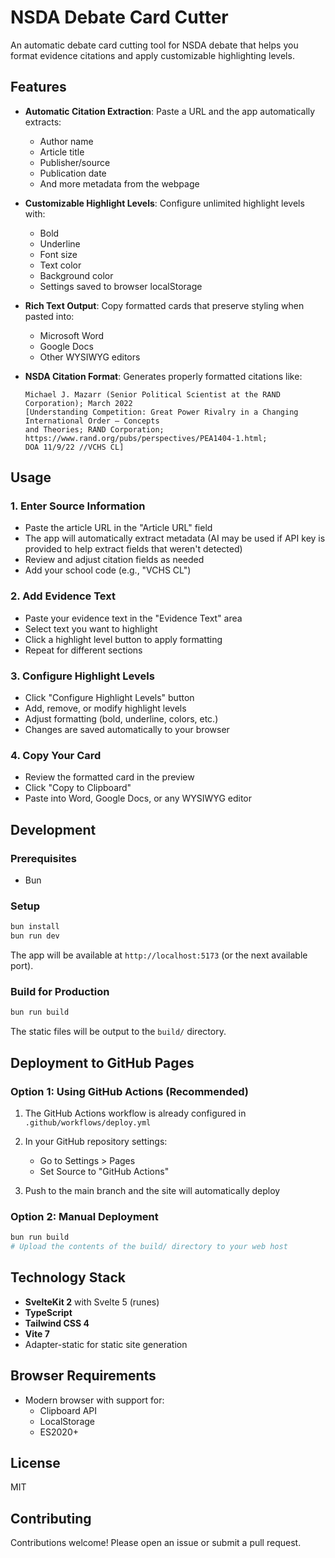 # NSDA Debate Card Cutter

An automatic debate card cutting tool for NSDA debate that helps you format evidence citations and apply customizable highlighting levels.

## Features

- **Automatic Citation Extraction**: Paste a URL and the app automatically extracts:
  - Author name
  - Article title
  - Publisher/source
  - Publication date
  - And more metadata from the webpage

- **Customizable Highlight Levels**: Configure unlimited highlight levels with:
  - Bold
  - Underline
  - Font size
  - Text color
  - Background color
  - Settings saved to browser localStorage

- **Rich Text Output**: Copy formatted cards that preserve styling when pasted into:
  - Microsoft Word
  - Google Docs
  - Other WYSIWYG editors

- **NSDA Citation Format**: Generates properly formatted citations like:
  ```
  Michael J. Mazarr (Senior Political Scientist at the RAND Corporation); March 2022
  [Understanding Competition: Great Power Rivalry in a Changing International Order — Concepts
  and Theories; RAND Corporation; https://www.rand.org/pubs/perspectives/PEA1404-1.html;
  DOA 11/9/22 //VCHS CL]
  ```

## Usage

### 1. Enter Source Information
- Paste the article URL in the "Article URL" field
- The app will automatically extract metadata (AI may be used if API key is provided to help extract fields that weren't detected)
- Review and adjust citation fields as needed
- Add your school code (e.g., "VCHS CL")

### 2. Add Evidence Text
- Paste your evidence text in the "Evidence Text" area
- Select text you want to highlight
- Click a highlight level button to apply formatting
- Repeat for different sections

### 3. Configure Highlight Levels
- Click "Configure Highlight Levels" button
- Add, remove, or modify highlight levels
- Adjust formatting (bold, underline, colors, etc.)
- Changes are saved automatically to your browser

### 4. Copy Your Card
- Review the formatted card in the preview
- Click "Copy to Clipboard"
- Paste into Word, Google Docs, or any WYSIWYG editor

## Development

### Prerequisites
- Bun

### Setup
```bash
bun install
bun run dev
```

The app will be available at `http://localhost:5173` (or the next available port).

### Build for Production
```bash
bun run build
```

The static files will be output to the `build/` directory.

## Deployment to GitHub Pages

### Option 1: Using GitHub Actions (Recommended)

1. The GitHub Actions workflow is already configured in `.github/workflows/deploy.yml`

2. In your GitHub repository settings:
   - Go to Settings > Pages
   - Set Source to "GitHub Actions"

3. Push to the main branch and the site will automatically deploy

### Option 2: Manual Deployment

```bash
bun run build
# Upload the contents of the build/ directory to your web host
```

## Technology Stack

- **SvelteKit 2** with Svelte 5 (runes)
- **TypeScript**
- **Tailwind CSS 4**
- **Vite 7**
- Adapter-static for static site generation

## Browser Requirements

- Modern browser with support for:
  - Clipboard API
  - LocalStorage
  - ES2020+

## License

MIT

## Contributing

Contributions welcome! Please open an issue or submit a pull request.
